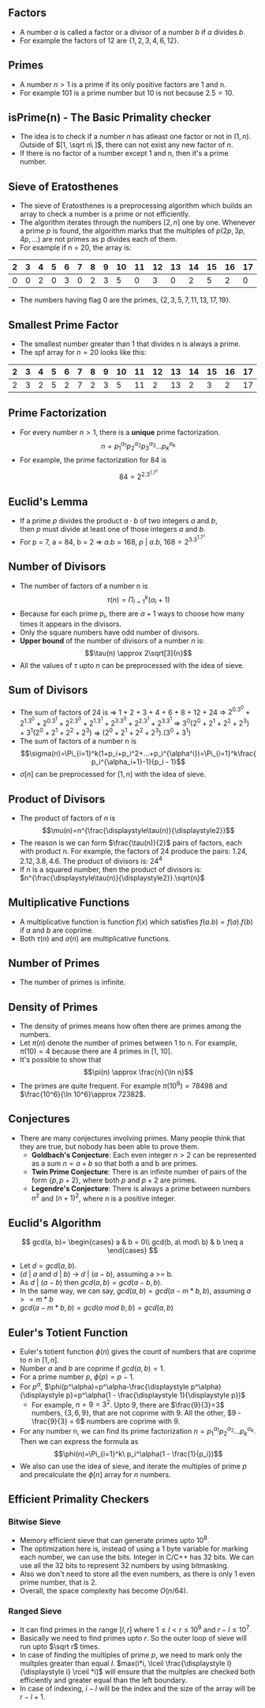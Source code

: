 ## Factors
- A number $a$ is called a factor or a divisor of a number $b$ if $a$ divides $b$.
- For example the factors of $12$ are $\{1, 2, 3, 4, 6, 12\}$.

## Primes
- A number $n \gt 1$ is a prime if its only positive factors are 1 and n.
- For example $101$ is a prime number but $10$ is not because $2.5=10$.

## isPrime(n) - The Basic Primality checker
- The idea is to check if a number $n$ has atleast one factor or not in $(1, n)$. Outside of $[1, \sqrt n\ ]$, there can not exist any new factor of $n$.
- If there is no factor of a number except 1 and n, then it's a prime number.

## Sieve of Eratosthenes
- The sieve of Eratosthenes is a preprocessing algorithm which builds an array to check a number is a prime or not efficiently.
- The algorithm iterates through the numbers $[2, n]$ one by one. Whenever a prime $p$ is found, the algorithm marks that the multiples of $p (2p, 3p, 4p,...)$ are not primes as p divides each of them.
- For example if n = 20, the array is:
  
| 2 | 3 | 4 | 5 | 6 | 7 | 8 | 9 | 10 | 11 | 12 | 13 | 14 | 15 | 16 | 17 | 18 | 19 | 20 |
| - | - | - | - | - | - | - | - | - | - | - | - | - | - | - | - | - | - | - |
| 0 | 0 | 2 | 0 | 3 | 0 | 2 | 3 | 5 | 0 | 3 | 0 | 2 | 5 | 2 | 0 | 3 | 0 | 5 |

- The numbers having flag 0 are the primes, $\{2, 3, 5, 7, 11, 13, 17, 19\}$.

## Smallest Prime Factor
- The smallest number greater than 1 that divides n is always a prime.
- The spf array for $n = 20$ looks like this:

| 2 | 3 | 4 | 5 | 6 | 7 | 8 | 9 | 10 | 11 | 12 | 13 | 14 | 15 | 16 | 17 | 18 | 19 | 20 |
| - | - | - | - | - | - | - | - | - | - | - | - | - | - | - | - | - | - | - |
| 2 | 3 | 2 | 5 | 2 | 7 | 2 | 3 | 5 | 11 | 2 | 13 | 2 | 3 | 2 | 17 | 2 | 19 | 2 |

## Prime Factorization
- For every number $n \gt 1$, there is a $\textbf{unique}$ prime factorization.
$$n = p_1^{\alpha_1}p_2^{\alpha_2}p_3^{\alpha_3}...p_k^{\alpha_k}$$
- For example, the prime factorization for 84 is $$84 = 2^2.3^1.7^1$$
## Euclid's Lemma
- If a prime $p$ divides the product $a⋅b$ of two integers $a$ and $b$, then $p$ must divide at least one of those integers $a$ and $b$.
- For p = 7, a = 84, b = 2 $\Rightarrow$ $a.b = 168$, $p\ |\ a.b$, $168 = 2^3.3^1.7^1$

## Number of Divisors
- The number of factors of a number n is $$\tau(n) = \Pi_{i = 1}^k(\alpha_i + 1)$$
- Because for each prime $p_i$, there are $\alpha + 1$ ways to choose how many times it appears in the divisors.
- Only the square numbers have odd number of divisors.
- **Upper bound** of the number of divisors of a number $n$ is: $$\tau(n) \approx 2\sqrt[3]{n}$$
- All the values of $\tau$ upto $n$ can be preprocessed with the idea of sieve.

## Sum of Divisors
- The sum of factors of 24 is $\Rightarrow$ 1 + 2 + 3 + 4 + 6 + 8 + 12 + 24
						$\Rightarrow$ $2^0.3^0 + 2^1.3^0 + 2^0.3^1 + 2^2.3^0 + 2^1.3^1 + 2^3.3^0 + 2^2.3^1 + 2^3.3^1$
						$\Rightarrow$ $3^0(2^0+2^1+2^2+2^3) + 3^1(2^0+2^1+2^2+2^3)$
						$\Rightarrow$ $(2^0+2^1+2^2+2^3).(3^0+3^1)$
- The sum of factors of a number n is $$\sigma(n)=\Pi_{i=1}^k(1+p_i+p_i^2+...+p_i^{\alpha^i})=\Pi_{i=1}^k\frac{p_i^{\alpha_i+1}-1}{p_i - 1}$$
- $\sigma[n]$ can be preprocessed for $[1, n]$ with the idea of sieve.

## Product of Divisors
- The product of factors of $n$ is $$\mu(n)=n^{\frac{\displaystyle\tau(n)}{\displaystyle2}}$$
- The reason is we can form $\frac{\tau(n)}{2}$ pairs of factors, each with product n. For example, the factors of 24 produce the pairs: $1.24, 2.12, 3.8, 4.6$. The product of divisors is: $24^4$
- If $n$ is a squared number, then the product of divisors is: $n^{\frac{\displaystyle\tau(n)}{\displaystyle2}}.\sqrt{n}$

## Multiplicative Functions
- A multiplicative function is function $f(x)$ which satisfies $f(a.b)=f(a).f(b)$ if $a$ and $b$ are coprime.
- Both $\tau(n)$ and $\sigma(n)$ are multiplicative functions.

## Number of Primes
- The number of primes is infinite.

## Density of Primes
- The density of primes means how often there are primes among the numbers.
- Let $\pi(n)$ denote the number of primes between 1 to n. For example, $\pi(10)=4$ because there are 4 primes in [1, 10].
- It's possible to show that $$\pi(n) \approx \frac{n}{\ln n}$$
- The primes are quite frequent. For example $\pi(10^6)=78498$ and $\frac{10^6}{\ln 10^6}\approx 72382$.

## Conjectures
- There are many conjectures involving primes. Many people think that they are true, but nobody has been able to prove them.
	- **Goldbach's Conjecture**: Each even integer $n \gt 2$ can be represented as a sum $n = a + b$ so that both a and b are primes.
	- **Twin Prime Conjecture**: There is an infinite number of pairs of the form $\{p, p + 2\}$, where both $p$ and $p + 2$ are primes.
	- **Legendre's Conjecture**: There is always a prime between numbers $n^2$ and $(n + 1)^2$, where $n$ is a positive integer.

## Euclid's Algorithm
$$ gcd(a, b)=
\begin{cases}
	a & b = 0\\
	gcd(b, a\ mod\ b) & b \neq a
\end{cases}
$$
- Let $d = gcd(a, b)$.
- $(d\ |\ a$ and $d\ |\ b)$ $\rightarrow$ $d\ |\ (a - b)$, assuming a >= b.
- As $d\ |\ (a - b)$ then $gcd(a, b) = gcd(a - b, b)$.
- In the same way, we can say, $gcd(a, b) = gcd(a - m*b, b)$, assuming $a >= m*b$
- $gcd(a - m * b, b) = gcd(a\ mod\ b, b) = gcd(a, b)$

## Euler's Totient Function
- Euler's totient function $\phi(n)$ gives the count of numbers that are coprime to $n$ in $[1, n]$.
- Number $a$ and $b$ are coprime if $gcd(a, b) = 1$.
- For a prime number $p$, $\phi(p)=p - 1$.
- For $p^\alpha$, $\phi(p^\alpha)=p^\alpha-\frac{\displaystyle p^\alpha}{\displaystyle p}=p^\alpha(1 - \frac{\displaystyle 1}{\displaystyle p})$
	- For example, $n = 9 = 3^2$. Upto $9$, there are $\frac{9}{3}=3$ numbers, $\{3, 6, 9\}$, that are not coprime with 9. All the other, $9 - \frac{9}{3} = 6$ numbers are coprime with $9$.
- For any number n, we can find its prime factorization $n = p_1^{\alpha_1}p_2^{\alpha_2}...p_k^{\alpha_k}$. Then we can express the formula as $$\phi(n)=\Pi_{i=1}^k\ p_i^\alpha(1 - \frac{1}{p_i})$$
- We also can use the idea of sieve, and iterate the multiples of prime $p$ and precalculate the $\phi[n]$ array for $n$ numbers.


## Efficient Primality Checkers

### Bitwise Sieve
- Memory efficient sieve that can generate primes upto $10^8$.
- The optimization here is, instead of using a 1 byte variable for marking each number, we can use the bits. Integer in C/C++ has 32 bits. We can use all the 32 bits to represent 32 numbers by using bitmasking.
- Also we don't need to store all the even numbers, as there is only 1 even prime number, that is $2$.
- Overall, the space complexity has become $O(n / 64)$.

### Ranged Sieve
- It can find primes in the range $[l, r]$ where $1 \le l < r \le 10^9$ and $r - l \le 10^7$.
- Basically we need to find primes upto $r$. So the outer loop of sieve will run upto $\sqrt r$ times.
- In case of finding the multiples of prime $p$, we need to mark only the multples greater than equal $l$. $max(i*i, \lceil \frac{\displaystyle l}{\displaystyle i} \rceil *i)$ will ensure that the multples are checked both efficiently and greater equal than the left boundary.
- In case of indexing, $i - l$ will be the index and the size of the array will be $r - l + 1$.
